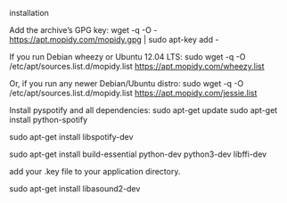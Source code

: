 installation 

Add the archive’s GPG key:
wget -q -O - https://apt.mopidy.com/mopidy.gpg | sudo apt-key add -

If you run Debian wheezy or Ubuntu 12.04 LTS:
sudo wget -q -O /etc/apt/sources.list.d/mopidy.list https://apt.mopidy.com/wheezy.list

Or, if you run any newer Debian/Ubuntu distro:
sudo wget -q -O /etc/apt/sources.list.d/mopidy.list https://apt.mopidy.com/jessie.list

Install pyspotify and all dependencies:
sudo apt-get update
sudo apt-get install python-spotify

sudo apt-get install libspotify-dev

sudo apt-get install build-essential python-dev python3-dev libffi-dev

add your .key file to your application directory.

sudo apt-get install libasound2-dev